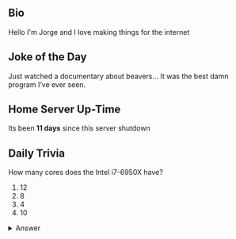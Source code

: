 ## Bio

Hello I'm Jorge and I love making things for the internet

## Joke of the Day

Just watched a documentary about beavers… It was the best damn program I’ve ever seen.

## Home Server Up-Time

Its been **11 days** since this server shutdown


## Daily Trivia

How many cores does the Intel i7-6950X have?
 1. 12
 2. 8
 3. 4
 4. 10

<details>
  <summary>Answer</summary>
  10
</details>
